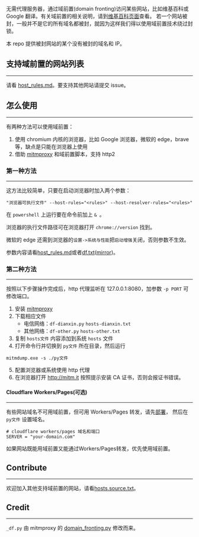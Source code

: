 无需代理服务器，通过域前置(domain fronting)访问某些网站，比如维基百科或 Google 翻译。有关域前置的相关说明，请到[维基百科页面][wiki-df]查看。
若一个网站被封，一般并不是它的所有域名都被封，就因为这样我们得以使用域前置技术绕过封锁。

本 repo 提供被封网站的某个没有被封的域名和 IP。

## 支持域前置的网站列表
---
请看 [host_rules.md][rules]。要支持其他网站请提交 issue。


## 怎么使用
---
有两种方法可以使用域前置：

1. 使用 chromium 内核的浏览器，比如 Google 浏览器，微软的 edge，brave等，缺点是只能在浏览器上使用
2. 借助 [mitmproxy][mitm] 和域前置脚本，支持 http2


### 第一种方法
---
这方法比较简单，只要在启动浏览器时加入两个参数：
```
"浏览器可执行文件" --host-rules="<rules>" --host-resolver-rules="<rules>"
```
在 `powershell` 上运行要在命令前加上 `& `。

浏览器的执行文件路径可在浏览器打开 `chrome://version` 找到。

微软的 edge 还需到浏览器的`设置->系统与性能`把`启动增强`关闭，否则参数不生效。

参数内容请看[host_rules.md][rules]或者[df.txt][df-all]([mirror][df-link])。


### 第二种方法
---
按照以下步骤操作完成后，http 代理监听在 127.0.0.1:8080，加参数 `-p PORT` 可修改端口。 

1. 安装 [mitmproxy][mitm-dl]
2. 下载相应文件
    - 电信网络：`df-dianxin.py` `hosts-dianxin.txt`
    - 其他网络：`df-other.py` `hosts-other.txt`
3. 复制 `hosts文件` 内容添加到系统 `hosts` 文件
4. 打开命令行并切换到 `py文件` 所在目录，然后运行
```
mitmdump.exe -s ./py文件
```
5. 配置浏览器或系统使用 http 代理
6. 在浏览器打开 http://mitm.it 按照提示安装 CA 证书，否则会报证书错误。


#### Cloudflare Workers/Pages(可选)
---
有些网站域名不可用域前置，但可用 Workers/Pages 转发，请先[部署][workers]，
然后在 `py文件` 设置域名。
```
# cloudflare workers/pages 域名和端口
SERVER = "your-domain.com"
```

如果网站既能用域前置又能通过Workers/Pages转发，优先使用域前置。


## Contribute
---
欢迎加入其他支持域前置的网站，请看[hosts.source.txt][source]。


## Credit
---
`_df.py` 由 mitmproxy 的 [domain_fronting.py][mitm-df] 修改而来。



[wiki-df]: https://zh.wikipedia.org/wiki/%E5%9F%9F%E5%89%8D%E7%BD%AE
[mitm]: https://github.com/mitmproxy/mitmproxy
[mitm-dl]: https://mitmproxy.org/
[rules]: https://github.com/rabbit2123/domain-fronting/blob/main/host_rules.md
[source]: https://github.com/rabbit2123/domain-fronting/blob/main/hosts.source.txt
[mitm-df]: https://github.com/mitmproxy/mitmproxy/blob/main/examples/contrib/domain_fronting.py
[workers]: https://github.com/rabbit2123/domain-fronting/tree/main/cloud/workers
[df-all]: https://github.com/rabbit2123/domain-fronting/blob/main/df.txt
[df-link]: https://cf.rabbit2123.kozow.com/gh/domain-fronting/main/df.txt
